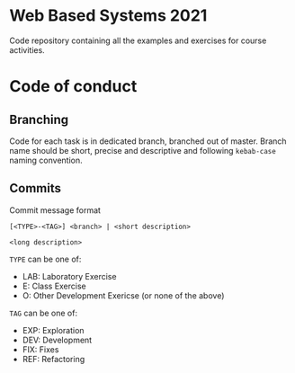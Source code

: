# Web Based Systems 2021

Code repository containing all the examples and exercises for course activities.
# Code of conduct

## Branching
Code for each task is in dedicated branch, branched out of master. Branch name should be short, precise and descriptive and following `kebab-case` naming convention.
## Commits
Commit message format
```
[<TYPE>-<TAG>] <branch> | <short description>

<long description>
```
`TYPE` can be one of:
- LAB: Laboratory Exercise
- E: Class Exercise
- O: Other Development Exericse (or none of the above)


`TAG` can be one of:
- EXP: Exploration
- DEV: Development
- FIX: Fixes
- REF: Refactoring
